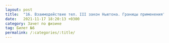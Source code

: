 ```yaml
---
layout: post
title:  "16. Взаимодействие тел. III закон Ньютона. Границы применения"
date:   2021-11-17 18:20:13 +0300
category: Зачет по физике 
tag: Билет №6
permalink: /:categories/:title/
---
```

